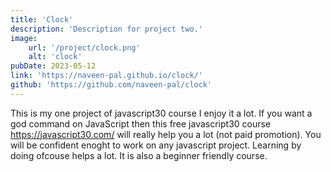 ```yaml
---
title: 'Clock'
description: 'Description for project two.'
image: 
    url: '/project/clock.png'
    alt: 'clock'
pubDate: 2023-05-12
link: 'https://naveen-pal.github.io/clock/'
github: 'https://github.com/naveen-pal/clock'
---
```


This is my one project of javascript30 course I enjoy it a lot. If you want a god command on JavaScript then this free javascript30 course https://javascript30.com/ will really help you a lot (not paid promotion). You will be confident enoght to work on any javascript project. Learning by doing ofcouse helps a lot. It is also a beginner friendly course.